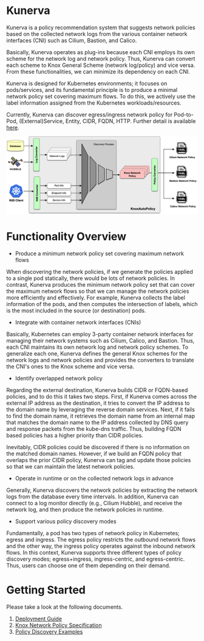 # Kunerva
Kunerva is a policy recommendation system that suggests network policies based on the collected network logs from the various container network interfaces (CNI) such as Cilium, Bastion, and Calico.

Basically, Kunerva operates as plug-ins because each CNI employs its own scheme for the network log and network policy. Thus, Kunerva can convert each scheme to Knox General Scheme (network log/policy) and vice versa. From these functionalities, we can minimize its dependency on each CNI.

Kunerva is designed for Kubernetes environments; it focuses on pods/services, and its fundamental principle is to produce a minimal network policy set covering maximum flows. To do this, we actively use the label information assigned from the Kubernetes workloads/resources.

Currently, Kunerva can discover egress/ingress network policy for Pod-to- Pod, (External)Service, Entity, CIDR, FQDN, HTTP. Further detail is available [here](./documentation/knox_network_policy_specification.md).

<center><img src=./documentation/resources/autopolicy_overview.png></center>

# Functionality Overview

* Produce a minimum network policy set covering maximum network flows

When discovering the network policies, if we generate the policies applied to a single pod statically, there would be lots of network policies. In contrast, Kunerva produces the minimum network policy set that can cover the maximum network flows so that we can manage the network policies more efficiently and effectively.
For example, Kunerva collects the label information of the pods, and then computes the intersection of labels, which is the most included in the source (or destination) pods.

* Integrate with container network interfaces (CNIs)

Basically, Kubernetes can employ 3-party container network interfaces for managing their network systems such as Cilium, Calico, and Bastion. Thus, each CNI maintains its own network log and network policy schemes. To generalize each one, Kunerva defines the general Knox schemes for the network logs and network policies and provides the converters to translate the CNI's ones to the Knox scheme and vice versa. 

* Identify overlapped network policy

Regarding the external destination, Kunerva builds CIDR or FQDN-based policies, and to do this it takes two steps. First, if Kunerva comes across the external IP address as the destination, it tries to convert the IP address to the domain name by leveraging the reverse domain services. Next, if it fails to find the domain name, it retrieves the domain name from an internal map that matches the domain name to the IP address collected by DNS query and response packets from the kube-dns traffic. Thus, building FQDN based policies has a higher priority than CIDR policies.

Inevitably, CIDR policies could be discovered if there is no information on the matched domain names. However, if we build an FQDN policy that overlaps the prior CIDR policy, Kunerva can tag and update those policies so that we can maintain the latest network policies.

* Operate in runtime or on the collected network logs in advance

Generally, Kunerva discovers the network policies by extracting the network logs from the database every time intervals. In addition, Kunerva can connect to a log monitor directly (e.g., Cilium Hubble), and receive the network log, and then produce the network policies in runtime.

* Support various policy discovery modes 

Fundamentally, a pod has two types of network policy in Kubernetes; egress and ingress. The egress policy restricts the outbound network flows and the other way, the ingress policy operates against the inbound network flows. In this context, Kunerva supports three different types of policy discovery modes; egress+ingress, ingress-centric, and egress-centric. Thus, users can choose one of them depending on their demand.

# Getting Started

Please take a look at the following documents.

1. [Deployment Guide](./documentation/deployment_guide.md)
2. [Knox Network Policy Specification](./documentation/knox_network_policy_specification.md)
3. [Policy Discovery Examples](./documentation/policy_discovery_examples.md)

